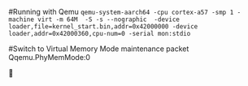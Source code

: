 #Running with Qemu
`qemu-system-aarch64 -cpu cortex-a57 -smp 1 -machine virt -m 64M  -S -s --nographic  -device loader,file=kernel_start.bin,addr=0x42000000 -device loader,addr=0x42000360,cpu-num=0 -serial mon:stdio`  

#Switch to Virtual Memory Mode
maintenance packet Qqemu.PhyMemMode:0



